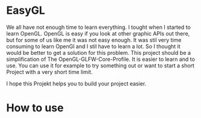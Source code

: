 # EasyGL

We all have not enough time to learn everything. I tought when I started to learn OpenGL. OpenGL is easy if you look at other graphic APIs out there, but for some of us like me it was not easy enough. It was stil very time consuming to learn OpenGl and I stil have to learn a lot. So I thought it would be better to get a solution for this problem. This project should be a simplification of The OpenGL-GLFW-Core-Profile. It is easier to learn and to use. You can use it for example to try something out or want to start a short Project with a very short time limit. 

I hope this Projekt helps you to build your project easier.

# How to use 
